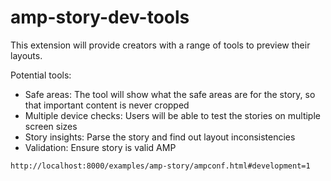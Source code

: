 # amp-story-dev-tools

This extension will provide creators with a range of tools to preview their layouts.

Potential tools:

- Safe areas: The tool will show what the safe areas are for the story, so that important content is never cropped
- Multiple device checks: Users will be able to test the stories on multiple screen sizes
- Story insights: Parse the story and find out layout inconsistencies
- Validation: Ensure story is valid AMP

`http://localhost:8000/examples/amp-story/ampconf.html#development=1`
